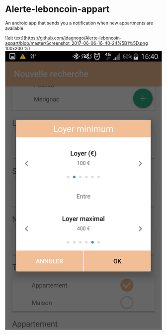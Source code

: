 # Alerte-leboncoin-appart
An android app that sends you a notification when new appartments are available 

![alt text](https://github.com/jdagnogo/Alerte-leboncoin-appart/blob/master/Screenshot_2017-06-06-16-40-24%5B1%5D.png 100x200 %)
![alt text](https://github.com/jdagnogo/Alerte-leboncoin-appart/blob/master/Screenshot_2017-06-06-16-40-50%5B1%5D.png)
